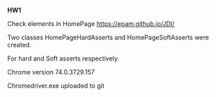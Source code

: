 **HW1**

Check elements in HomePage https://epam.github.io/JDI/

Two classes HomePageHardAsserts and HomePageSoftAsserts were created.

For hard and Soft asserts respectively.

Chrome version 74.0.3729.157

Chromedriver.exe uploaded to git
